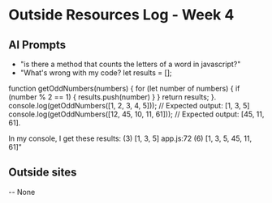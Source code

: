 # Outside Resources Log - Week 4

## AI Prompts
- "is there a method that counts the letters of a word in javascript?"
- "What's wrong with my code? let results = [];

function getOddNumbers(numbers) {
    for (let number of numbers) {
        if (number % 2 == 1) {
            results.push(number)
        }
    }
    return results;
}. console.log(getOddNumbers([1, 2, 3, 4, 5])); // Expected output: [1, 3, 5]
console.log(getOddNumbers([12, 45, 10, 11, 61])); // Expected output: [45, 11, 61].       

In my console, I get these results: (3) [1, 3, 5]
app.js:72 (6) [1, 3, 5, 45, 11, 61]" 

## Outside sites
--
None 